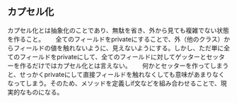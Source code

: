 ## カプセル化　　
カプセル化とは抽象化のことであり、無駄を省き、外から見ても複雑でない状態を作ること。　　
全てのフィールドをprivateにすることで、外（他のクラス）からフィールドの値を触れないように、見えないようにする。しかし、ただ単に全てのフィールドをprivateにして、全てのフィールドに対してゲッターとセッターを作るだけではカプセル化とは言えない。　　
何かとセッターを作ってしまうと、せっかくprivateにして直接フィールドを触れなくしても意味があまりなくなってしまう。そのため、メソッドを定義しif文などを組み合わせることで、現実的なものになる。
